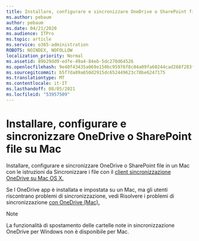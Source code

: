 ```yaml
---
title: Installare, configurare e sincronizzare OneDrive o SharePoint file su Mac
ms.author: pebaum
author: pebaum
ms.date: 04/21/2020
ms.audience: ITPro
ms.topic: article
ms.service: o365-administration
ROBOTS: NOINDEX, NOFOLLOW
localization_priority: Normal
ms.assetid: 89b29dd9-edfe-49a4-84eb-5dc270d64526
ms.openlocfilehash: 9e40f43435a069e150bc95976f8c04a09fa60244cad268f283f326c1df363704
ms.sourcegitcommit: b5f7da89a650d2915dc652449623c78be6247175
ms.translationtype: MT
ms.contentlocale: it-IT
ms.lasthandoff: 08/05/2021
ms.locfileid: "53957509"
---
```

# <a name="install-setup-and-sync-onedrive-or-sharepoint-files-on-mac"></a>Installare, configurare e sincronizzare OneDrive o SharePoint file su Mac 

Installare, configurare e sincronizzare OneDrive o SharePoint file in un Mac con le istruzioni da Sincronizzare i file con il [client sincronizzazione OneDrive su Mac OS X.](https://support.office.com/article/sync-files-with-the-onedrive-sync-client-on-mac-os-x-d11b9f29-00bb-4172-be39-997da46f913f)

Se l OneDrive app è installata e impostata su un Mac, ma gli utenti riscontrano problemi di sincronizzazione, vedi Risolvere i problemi di sincronizzazione [con OneDrive (Mac).](https://support.office.com/article/fix-onedrive-sync-problems-on-a-mac-af3012d7-13ec-4ac9-bbb1-ebcd2a0cd756)

> [!NOTE]
> La funzionalità di spostamento delle cartelle note in sincronizzazione OneDrive per Windows non è disponibile per Mac.





